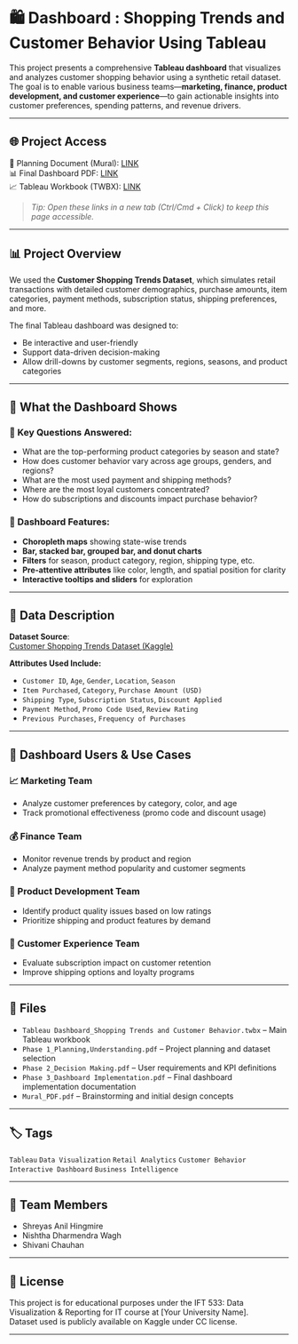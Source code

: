 # 🛍️ Dashboard : Shopping Trends and Customer Behavior Using Tableau

This project presents a comprehensive **Tableau dashboard** that visualizes and analyzes customer shopping behavior using a synthetic retail dataset. The goal is to enable various business teams—**marketing, finance, product development, and customer experience**—to gain actionable insights into customer preferences, spending patterns, and revenue drivers.

---

## 🌐 Project Access

📄 Planning Document (Mural): [LINK](https://app.mural.co/t/ift533projectgroup139235/m/ift533projectgroup139235/1731445252262/1fcf456867882fdef2a0ba00b60c8182abec13af)  
📊 Final Dashboard PDF: [LINK](https://github.com/shreyasah99/Dashboard-Shopping-Trends-and-Customer-Behavior/blob/main/Phase%203_Dashboard%20Implementation.pdf)  
📈 Tableau Workbook (TWBX): [LINK](https://public.tableau.com/app/profile/shreyas.anil.hingmire/viz/ShoppingTrendsandCustomerBehavior/FinalStory)

> *Tip: Open these links in a new tab (Ctrl/Cmd + Click) to keep this page accessible.*

---

## 📊 Project Overview

We used the **Customer Shopping Trends Dataset**, which simulates retail transactions with detailed customer demographics, purchase amounts, item categories, payment methods, subscription status, shipping preferences, and more.

The final Tableau dashboard was designed to:
- Be interactive and user-friendly
- Support data-driven decision-making
- Allow drill-downs by customer segments, regions, seasons, and product categories

---

## 🧩 What the Dashboard Shows

### 🔹 Key Questions Answered:
- What are the top-performing product categories by season and state?
- How does customer behavior vary across age groups, genders, and regions?
- What are the most used payment and shipping methods?
- Where are the most loyal customers concentrated?
- How do subscriptions and discounts impact purchase behavior?

### 🔹 Dashboard Features:
- **Choropleth maps** showing state-wise trends
- **Bar, stacked bar, grouped bar, and donut charts**
- **Filters** for season, product category, region, shipping type, etc.
- **Pre-attentive attributes** like color, length, and spatial position for clarity
- **Interactive tooltips and sliders** for exploration

---

## 🧠 Data Description

**Dataset Source**:  
[Customer Shopping Trends Dataset (Kaggle)](https://www.kaggle.com/datasets/zeesolver/consumer-behavior-and-shopping-habits-dataset)

**Attributes Used Include:**
- `Customer ID`, `Age`, `Gender`, `Location`, `Season`
- `Item Purchased`, `Category`, `Purchase Amount (USD)`
- `Shipping Type`, `Subscription Status`, `Discount Applied`
- `Payment Method`, `Promo Code Used`, `Review Rating`
- `Previous Purchases`, `Frequency of Purchases`

---

## 🧪 Dashboard Users & Use Cases

### 📈 Marketing Team
- Analyze customer preferences by category, color, and age
- Track promotional effectiveness (promo code and discount usage)

### 💰 Finance Team
- Monitor revenue trends by product and region
- Analyze payment method popularity and customer segments

### 🧪 Product Development Team
- Identify product quality issues based on low ratings
- Prioritize shipping and product features by demand

### 🎯 Customer Experience Team
- Evaluate subscription impact on customer retention
- Improve shipping options and loyalty programs

---

## 📎 Files

- `Tableau Dashboard_Shopping Trends and Customer Behavior.twbx` – Main Tableau workbook
- `Phase 1_Planning,Understanding.pdf` – Project planning and dataset selection
- `Phase 2_Decision Making.pdf` – User requirements and KPI definitions
- `Phase 3_Dashboard Implementation.pdf` – Final dashboard implementation documentation
- `Mural_PDF.pdf` – Brainstorming and initial design concepts

---


## 🏷️ Tags

`Tableau` `Data Visualization` `Retail Analytics` `Customer Behavior` `Interactive Dashboard` `Business Intelligence`

---

## 👥 Team Members

- Shreyas Anil Hingmire  
- Nishtha Dharmendra Wagh  
- Shivani Chauhan

---

## 📝 License

This project is for educational purposes under the IFT 533: Data Visualization & Reporting for IT course at [Your University Name].  
Dataset used is publicly available on Kaggle under CC license.

---

